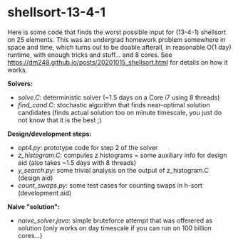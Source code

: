 # shellsort-13-4-1

Here is some code that finds the worst possible input for (13-4-1) shellsort on 25 elements. This was an undergrad homework problem somewhere in space and time, 
which turns out to be doable afterall, in reasonable O(1 day) runtime, with enough tricks and stuff... and 8 cores. See https://dm248.github.io/posts/20201015_shellsort.html for details on how it works.

**Solvers:**
* *solve.C*: deterministic solver (~1.5 days on a Core i7 using 8 threads)
* *find_cand.C*: stochastic algorithm that finds near-optimal solution candidates (finds actual solution too on minute timescale, you just do not know that it is the best ;)

**Design/development steps:**
* *opt4.py*: prototype code for step 2 of the solver
* *z_histogram.C*: computes z histograms = some auxiliary info for design aid (also takes ~1.5 days with 8 threads)
* *y_search.py*: some trivial analysis on the output of z_histogram.C (design aid) 
* *count_swaps.py*: some test cases for counting swaps in h-sort (development aid)  

**Naive "solution":**
* *naive_solver.java*: simple bruteforce attempt that was offerered as solution (only works on day timescale if you can run on 100 billion cores...)
